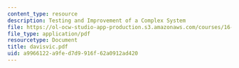 ```yaml
---
content_type: resource
description: Testing and Improvement of a Complex System
file: https://ol-ocw-studio-app-production.s3.amazonaws.com/courses/16-621-experimental-projects-i-spring-2003/a9966122a9fed7d9916f62a0912ad420_davisvic.pdf
file_type: application/pdf
resourcetype: Document
title: davisvic.pdf
uid: a9966122-a9fe-d7d9-916f-62a0912ad420
---
```

